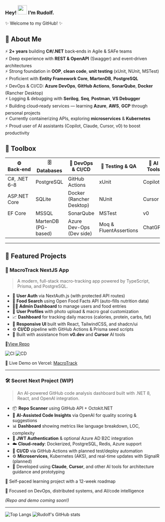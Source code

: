 ### Hey! <img src="https://media.tenor.com/Wx9IEmZZXSoAAAAi/hi.gif" width="30px">  I’m Rudolf.

✨ Welcome to my GitHub! ✨

## 🚀 About Me

⚡ **2+ years** building **C#/.NET** back‑ends in Agile & SAFe teams  
⚡ Deep experience with **REST & OpenAPI** (Swagger) and event‑driven architectures  
⚡ Strong foundation in **OOP**, **clean code**, **unit testing** (xUnit, NUnit, MSTest)  
⚡ Proficient with **Entity Framework Core**, **MartenDB**, **PostgreSQL**  
⚡ DevOps & CI/CD: **Azure DevOps**, **GitHub Actions**, **SonarQube**, **Docker** (Rancher Desktop)  
⚡ Logging & debugging with **Serilog**, **Seq**, **Postman**, **VS Debugger**  
⚡ Building cloud‑ready services — learning **Azure**, **AWS**, **GCP** through personal projects  
⚡ Currently containerizing APIs, exploring **microservices** & **Kubernetes**  
⚡ Proud user of AI assistants (Copilot, Claude, Cursor, v0) to boost productivity

## 🧰 Toolbox

| ⚙️ Back‑end           | 🗄️ Databases       | 🚀 DevOps & CI/CD         | 🧪 Testing & QA      | 🤖 AI Tools                  | 
|-----------------------|---------------------|---------------------------|-----------------------|------------------------------|
| C#, .NET 6–8          | PostgreSQL          | GitHub Actions            | xUnit                 | Copilot                      |
| ASP.NET Core          | SQLite              | Docker (Rancher Desktop)  | NUnit                 | Cursor                       |
| EF Core               | MSSQL               | SonarQube                 | MSTest                | v0                           |
|                       | MartenDB (PG-based) | Azure Dev-Ops (Dev side)  | Moq & FluentAssertions| ChatGPT                      |

---

## 📂 Featured Projects

### 🔗 MacroTrack NextJS App

> A modern, full-stack macro-tracking app powered by TypeScript, Prisma, and PostgreSQL.

- 🔐 **User Auth** via NextAuth.js (with protected API routes)
- 🍱 **Food Search** using Open Food Facts API (auto-fills nutrition data)
- 🧑‍💼 **Admin Dashboard** to manage users and food entries
- 👤 **User Profiles** with photo upload & macro goal customization
- 📈 **Dashboard** for tracking daily macros (calories, protein, carbs, fat)
- 🎨 **Responsive UI** built with React, TailwindCSS, and shadcn/ui
- ⚙️ **CI/CD** pipeline with GitHub Actions & Prisma seed scripts
- 🤖 Built with assistance from **v0.dev** and **Cursor** AI tools

📁[View Repo](https://github.com/RudolfKay/Macro-Tracker-NextJS-App)

![CI](https://github.com/RudolfKay/Macro-Tracker-NextJS-App/actions/workflows/ci-workflow.yml/badge.svg)
![CD](https://github.com/RudolfKay/Macro-Tracker-NextJS-App/actions/workflows/cd-workflow.yml/badge.svg)

🚀 Live Demo on Vercel: [MacroTrack](https://macrotrack.vercel.app)

---

### 🛠️ Secret Next Project (WIP)

> An AI-powered GitHub code analysis dashboard built with .NET 8, React, and OpenAI integration.

- 📦 **Repo Scanner** using GitHub API + Octokit.NET
- 🧠 **AI‑Assisted Code Insights** via OpenAI for quality scoring & suggestions
- 📊 **Dashboard** showing metrics like language breakdown, LOC, complexity
- 🔐 **JWT Authentication** & optional Azure AD B2C integration
- ☁️ **Cloud-ready**: Dockerized, PostgreSQL, Redis, Azure support
- 🔁 **CI/CD** via GitHub Actions with planned test/deploy automation
- ⚙️ **Microservices**, Kubernetes (AKS), and real-time updates with SignalR (planned)
- 🤖 Developed using **Claude**, **Cursor**, and other AI tools for architecture guidance and prototyping

📅 Self-paced learning project with a 12-week roadmap

🧠 Focused on DevOps, distributed systems, and AI/code intelligence

*(Repo and demo coming soon!)*

---
![Top Langs](https://github-readme-stats.vercel.app/api/top-langs/?username=RudolfKay&theme=onedark)
![Rudolf's GitHub stats](https://github-readme-stats.vercel.app/api?username=RudolfKay&show_icons=true&theme=onedark)

<!--
**RudolfKay/RudolfKay** is a ✨ _special_ ✨ repository because its `README.md` (this file) appears on your GitHub profile.

Here are some ideas to get you started:

- 🔭 I’m currently working on ...
- 🌱 I’m currently learning ...
- 👯 I’m looking to collaborate on ...
- 🤔 I’m looking for help with ...
- 💬 Ask me about ...
- 📫 How to reach me: ...
- 😄 Pronouns: ...
- ⚡ Fun fact: ...
-->
